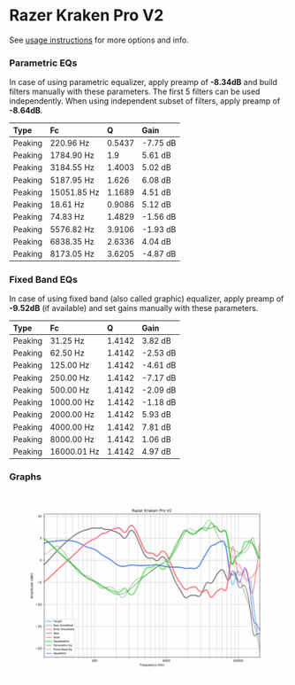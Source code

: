 # Razer Kraken Pro V2
See [usage instructions](https://github.com/jaakkopasanen/AutoEq#usage) for more options and info.

### Parametric EQs
In case of using parametric equalizer, apply preamp of **-8.34dB** and build filters manually
with these parameters. The first 5 filters can be used independently.
When using independent subset of filters, apply preamp of **-8.64dB**.

| Type    | Fc          |      Q | Gain     |
|:--------|:------------|:-------|:---------|
| Peaking | 220.96 Hz   | 0.5437 | -7.75 dB |
| Peaking | 1784.90 Hz  | 1.9    | 5.61 dB  |
| Peaking | 3184.55 Hz  | 1.4003 | 5.02 dB  |
| Peaking | 5187.95 Hz  | 1.626  | 6.08 dB  |
| Peaking | 15051.85 Hz | 1.1689 | 4.51 dB  |
| Peaking | 18.61 Hz    | 0.9086 | 5.12 dB  |
| Peaking | 74.83 Hz    | 1.4829 | -1.56 dB |
| Peaking | 5576.82 Hz  | 3.9106 | -1.93 dB |
| Peaking | 6838.35 Hz  | 2.6336 | 4.04 dB  |
| Peaking | 8173.05 Hz  | 3.6205 | -4.87 dB |

### Fixed Band EQs
In case of using fixed band (also called graphic) equalizer, apply preamp of **-9.52dB**
(if available) and set gains manually with these parameters.

| Type    | Fc          |      Q | Gain     |
|:--------|:------------|:-------|:---------|
| Peaking | 31.25 Hz    | 1.4142 | 3.82 dB  |
| Peaking | 62.50 Hz    | 1.4142 | -2.53 dB |
| Peaking | 125.00 Hz   | 1.4142 | -4.61 dB |
| Peaking | 250.00 Hz   | 1.4142 | -7.17 dB |
| Peaking | 500.00 Hz   | 1.4142 | -2.09 dB |
| Peaking | 1000.00 Hz  | 1.4142 | -1.18 dB |
| Peaking | 2000.00 Hz  | 1.4142 | 5.93 dB  |
| Peaking | 4000.00 Hz  | 1.4142 | 7.81 dB  |
| Peaking | 8000.00 Hz  | 1.4142 | 1.06 dB  |
| Peaking | 16000.01 Hz | 1.4142 | 4.97 dB  |

### Graphs
![](./Razer%20Kraken%20Pro%20V2.png)